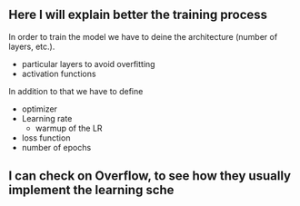 ## Here I will explain better the training process
In order to train the model we have to deine the architecture (number of layers, etc.).
- particular layers to avoid overfitting
- activation functions

In addition to that we have to define
- optimizer
- Learning rate
  - warmup of the LR
- loss function
- number of epochs

## I can check on Overflow, to see how they usually implement the learning sche
